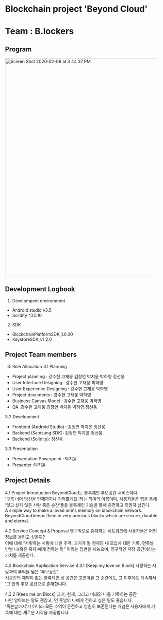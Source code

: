 # Blockchain project 'Beyond Cloud'
# Team : B.lockers

Program
------------------
<div>
  <img width="716" alt="Screen Shot 2020-02-08 at 3 44 37 PM" src="https://user-images.githubusercontent.com/40883884/74080683-29799e80-4a8a-11ea-9410-aa674ae195aa.png">
</div>

Development Logbook
------------------
1. Develompent environment
  - Android studio v3.5
  - Solidity ^0.5.10
  
2. SDK
  - BlockchainPlatformSDK_1.0.00
  - KeystoreSDK_v1.2.0



Project Team members
------------------
3. Role Allocation
3.1 Planning
  - Project planning : 강수현 고재웅 김정연 박지윤 박하영 정선웅
  - User Interface Designing : 강수현 고재웅 박하영
  - User Experience Designing : 강수현 고재웅 박하영
  - Project documents : 강수현 고재웅 박하영
  - Business Canvas Model : 강수현 고재웅 박하영
  - QA :강수현 고재웅 김정연 박지윤 박하영 정선웅

3.2 Development
  - Frontend (Android Studio) : 김정연 박지윤 정선웅
  - Backend (Samsung SDK): 김정연 박지윤 정선웅
  - Backend (Solidity): 정선웅

3.3 Presentation
  - Presentation Powerpoint : 박지윤
  - Presenter :박지윤
 
 
 
 Project Details
 ---------------
 4.1 Project Introduction
 BeyondCloud는 블록체인 추모공간 서비스이다. </br>
 ‘구름 너머 당신을 언제까지나 기억할게요.’라는 의미의 이름이며, 사용자들은 앱을 통해 ‘잊고 싶지 않은 사람 혹은 순간’들을 블록체인 기술을 통해 온전하고 영원히 남긴다.</br>
 A simple way to make a loved one's memory on blockchain network. </br>
 BeyondCloud keeps them in very precious blocks which are secure, durable and eternal.</br>
 
 4.2 Service Concept & Proposal
 영구적으로 존재하는 네트워크에 사용자들은 어떤 정보를 올리고 싶을까? </br>
 이에 대해 “사랑하는 사람에 대한 추억, 과거가 될 현재의 내 모습에 대한 기록, 먼훗날 만날 나(혹은 혹자)에게 전하는 말” 이라는 답변을 내놓으며, 영구적인 저장 공간이라는 가치를 제공한다. </br>
 
 4.3 Blockchain Application Service
 4.3.1 [Keep my love on Block]
 사랑하는 사람과의 추억을 담은 '추모공간' </br>
 시공간의 제약이 없는 블록체인 상 공간은 고인이된 그 순간에도, 그 이후에도 계속해서 '그'만의 추모 공간으로 존재합니다. </br>
 
 4.3.2 [Keep me on Block]
 과거, 현재, 그리고 미래의 나를 기록하는 공간 </br>
 나만 알아보는 말도 괜찮고, 먼 훗날의 나에게 전하고 싶은 말도 좋습니다. </br>
'죽는날까지'가 아니라 모든 추억이 온전하고 영원히 보존된다는 개념은 사용자에게 기록에 대한 새로운 시각을 제공합니다. </br>



